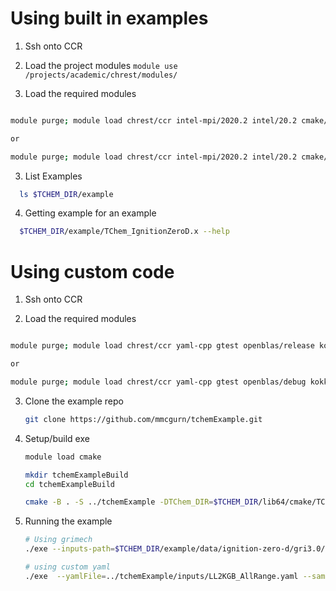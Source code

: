 

# Using built in examples

1. Ssh onto CCR

1. Load the project modules ```module use /projects/academic/chrest/modules/```

2. Load the required modules

  ```bash
  
  module purge; module load chrest/ccr intel-mpi/2020.2 intel/20.2 cmake/3.17.1 yaml-cpp gtest openblas/release kokkos/release tines/release tchem/release
  
  or
  
  module purge; module load chrest/ccr intel-mpi/2020.2 intel/20.2 cmake/3.17.1 yaml-cpp gtest openblas/debug kokkos/debug tines/debug tchem/debug
  
  
  ```

3. List Examples

  ```bash
	ls $TCHEM_DIR/example
  ```

4. Getting example for an example
  ```bash
	$TCHEM_DIR/example/TChem_IgnitionZeroD.x --help
  ```


# Using custom code

1. Ssh onto CCR

2. Load the required modules

  ```bash
  
  module purge; module load chrest/ccr yaml-cpp gtest openblas/release kokkos/release tines/release tchem/release
  
  or
  
  module purge; module load chrest/ccr yaml-cpp gtest openblas/debug kokkos/debug tines/debug tchem/debug
  
  
  ```

3. Clone the example repo

   ```bash
   git clone https://github.com/mmcgurn/tchemExample.git
   ```

5. Setup/build exe
   ```bash
   module load cmake 
   
   mkdir tchemExampleBuild
   cd tchemExampleBuild
   
   cmake -B . -S ../tchemExample -DTChem_DIR=$TCHEM_DIR/lib64/cmake/TChem -DTines_DIR=$TINES_DIR/lib64/cmake/Tines -DKokkos_DIR=$KOKKOS_DIR/lib64/cmake/Kokkos
   ``` 
     
6. Running the example
   ```bash
   # Using grimech
   ./exe --inputs-path=$TCHEM_DIR/example/data/ignition-zero-d/gri3.0/ --use-prefix-path=true
   
   # using custom yaml
   ./exe  --yamlFile=../tchemExample/inputs/LL2KGB_AllRange.yaml --samplefile=../tchemExample/inputs/sample.dat
   ```
